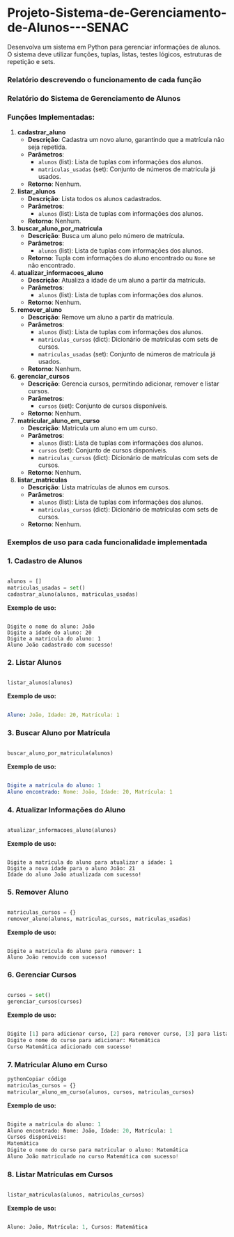 # Projeto-Sistema-de-Gerenciamento-de-Alunos---SENAC
Desenvolva um sistema em Python para gerenciar informações de alunos. O sistema deve utilizar funções, tuplas, listas, testes lógicos, estruturas de repetição e sets.
### Relatório descrevendo o funcionamento de cada função

### Relatório do Sistema de Gerenciamento de Alunos

### Funções Implementadas:

1. **cadastrar_aluno**
    - **Descrição**: Cadastra um novo aluno, garantindo que a matrícula não seja repetida.
    - **Parâmetros**:
        - `alunos` (list): Lista de tuplas com informações dos alunos.
        - `matriculas_usadas` (set): Conjunto de números de matrícula já usados.
    - **Retorno**: Nenhum.
2. **listar_alunos**
    - **Descrição**: Lista todos os alunos cadastrados.
    - **Parâmetros**:
        - `alunos` (list): Lista de tuplas com informações dos alunos.
    - **Retorno**: Nenhum.
3. **buscar_aluno_por_matricula**
    - **Descrição**: Busca um aluno pelo número de matrícula.
    - **Parâmetros**:
        - `alunos` (list): Lista de tuplas com informações dos alunos.
    - **Retorno**: Tupla com informações do aluno encontrado ou `None` se não encontrado.
4. **atualizar_informacoes_aluno**
    - **Descrição**: Atualiza a idade de um aluno a partir da matrícula.
    - **Parâmetros**:
        - `alunos` (list): Lista de tuplas com informações dos alunos.
    - **Retorno**: Nenhum.
5. **remover_aluno**
    - **Descrição**: Remove um aluno a partir da matrícula.
    - **Parâmetros**:
        - `alunos` (list): Lista de tuplas com informações dos alunos.
        - `matriculas_cursos` (dict): Dicionário de matrículas com sets de cursos.
        - `matriculas_usadas` (set): Conjunto de números de matrícula já usados.
    - **Retorno**: Nenhum.
6. **gerenciar_cursos**
    - **Descrição**: Gerencia cursos, permitindo adicionar, remover e listar cursos.
    - **Parâmetros**:
        - `cursos` (set): Conjunto de cursos disponíveis.
    - **Retorno**: Nenhum.
7. **matricular_aluno_em_curso**
    - **Descrição**: Matricula um aluno em um curso.
    - **Parâmetros**:
        - `alunos` (list): Lista de tuplas com informações dos alunos.
        - `cursos` (set): Conjunto de cursos disponíveis.
        - `matriculas_cursos` (dict): Dicionário de matrículas com sets de cursos.
    - **Retorno**: Nenhum.
8. **listar_matriculas**
    - **Descrição**: Lista matrículas de alunos em cursos.
    - **Parâmetros**:
        - `alunos` (list): Lista de tuplas com informações dos alunos.
        - `matriculas_cursos` (dict): Dicionário de matrículas com sets de cursos.
    - **Retorno**: Nenhum.

### Exemplos de uso para cada funcionalidade implementada

### 1. Cadastro de Alunos

```python

alunos = []
matriculas_usadas = set()
cadastrar_aluno(alunos, matriculas_usadas)

```

**Exemplo de uso:**

```arduino

Digite o nome do aluno: João
Digite a idade do aluno: 20
Digite a matrícula do aluno: 1
Aluno João cadastrado com sucesso!

```

### 2. Listar Alunos

```python

listar_alunos(alunos)

```

**Exemplo de uso:**

```yaml

Aluno: João, Idade: 20, Matrícula: 1

```

### 3. Buscar Aluno por Matrícula

```python

buscar_aluno_por_matricula(alunos)

```

**Exemplo de uso:**

```yaml

Digite a matrícula do aluno: 1
Aluno encontrado: Nome: João, Idade: 20, Matrícula: 1

```

### 4. Atualizar Informações do Aluno

```python

atualizar_informacoes_aluno(alunos)

```

**Exemplo de uso:**

```less

Digite a matrícula do aluno para atualizar a idade: 1
Digite a nova idade para o aluno João: 21
Idade do aluno João atualizada com sucesso!

```

### 5. Remover Aluno

```python

matriculas_cursos = {}
remover_aluno(alunos, matriculas_cursos, matriculas_usadas)

```

**Exemplo de uso:**

```arduino

Digite a matrícula do aluno para remover: 1
Aluno João removido com sucesso!

```

### 6. Gerenciar Cursos

```python

cursos = set()
gerenciar_cursos(cursos)

```

**Exemplo de uso:**

```python

Digite [1] para adicionar curso, [2] para remover curso, [3] para listar cursos, [0] para sair: 1
Digite o nome do curso para adicionar: Matemática
Curso Matemática adicionado com sucesso!

```

### 7. Matricular Aluno em Curso

```python
pythonCopiar código
matriculas_cursos = {}
matricular_aluno_em_curso(alunos, cursos, matriculas_cursos)

```

**Exemplo de uso:**

```python

Digite a matrícula do aluno: 1
Aluno encontrado: Nome: João, Idade: 20, Matrícula: 1
Cursos disponíveis:
Matemática
Digite o nome do curso para matricular o aluno: Matemática
Aluno João matriculado no curso Matemática com sucesso!

```

### 8. Listar Matrículas em Cursos

```python

listar_matriculas(alunos, matriculas_cursos)

```

**Exemplo de uso:**

```python

Aluno: João, Matrícula: 1, Cursos: Matemática
